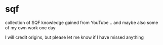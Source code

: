 # sqf

collection of SQF knowledge gained from YouTube .. and maybe also some of my own work one day

I will credit origins, but please let me know if I have missed anything
